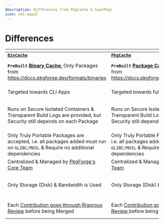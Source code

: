 ```yaml
---
description: Differences from PkgCache & SoarPkgs
icon: not-equal
---
```


# Differences

<table data-header-hidden><thead><tr><th width="256"></th><th></th><th></th></tr></thead><tbody><tr><td><a href="https://github.com/Azathothas/Toolpacks"><strong><code>BinCache</code></strong></a></td><td><a href="https://github.com/pkgforge/pkgcache"><strong><code>PkgCache</code></strong></a></td><td><a href="https://github.com/pkgforge/soarpkgs"><strong><code>SoarPkgs</code></strong></a></td></tr><tr><td> <strong><code>PreBuilt</code></strong> <a href="https://huggingface.co/datasets/pkgforge/bincache"><strong>Binary Cache</strong></a><strong>,</strong> Only Packages from <a href="https://docs.pkgforge.dev/formats/binaries">https://docs.pkgforge.dev/formats/binaries</a></td><td><strong><code>PreBuilt</code></strong> <a href="https://huggingface.co/datasets/pkgforge/pkgcache"><strong>Package Cache</strong></a>, Only Packages from <a href="https://docs.pkgforge.dev/formats/packages">https://docs.pkgforge.dev/formats/packages</a></td><td><strong>No PreBuilt Cache</strong>, All Packages are Built &#x26; Installed Locally</td></tr><tr><td>Targeted towards CLI Apps</td><td>Targeted towards full-blown GUI Apps</td><td>Targets both CLI/GUI Apps</td></tr><tr><td>Runs on Secure Isolated Containers &#x26; Transparent Build Logs are provided, but Security still depends on each Package</td><td>Runs on Secure Isolated Containers &#x26; Transparent Build Logs are provided, but Security still depends on each Package</td><td><a href="broken-reference"><strong><code>.SBUILD</code></strong></a> runs Locally on User's System, so Security depends on each package &#x26; their Maintainers</td></tr><tr><td>Only Truly Portable Packages are accepted, i.e. all packages added must run on <code>GLIBC/MUSL</code> &#x26; Require no additional dependencies</td><td>Only Truly Portable Packages are accepted, i.e. all packages added must run on <code>GLIBC/MUSL</code> &#x26; Require no additional dependencies</td><td>No Restrictions of Addition/Acceptance of Packages</td></tr><tr><td>Centralized &#x26; Managed by <a href="https://github.com/orgs/pkgforge/people">PkgForge's Core Team</a></td><td>Centralized &#x26; Managed by <a href="https://github.com/orgs/pkgforge/people">PkgForge's Core Team</a></td><td><strong>Decentralized</strong></td></tr><tr><td>Only Storage (Disk) &#x26; Bandwidth is Used</td><td>Only Storage (Disk) &#x26; Bandwidth is Used</td><td>Local Resources like CPU, MEM, DISK, Bandwidth etc Are Used</td></tr><tr><td>Each <a href="https://docs.pkgforge.dev/orgs/pkgforge-core/projects/toolpacks-bincache/contribution">Contribution goes through Rigorous Review</a> before being Merged</td><td>Each <a href="https://docs.pkgforge.dev/orgs/pkgforge-core/projects/pkgcache/contribution">Contribution goes through Rigorous Review </a>before being Merged</td><td><a href="https://docs.pkgforge.dev/orgs/pkgforge-core/projects/soarpkgs/contribution">Contribution GuideLine</a> is Simple &#x26; Forgiving</td></tr></tbody></table>
